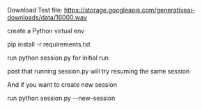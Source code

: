 Download Test file: https://storage.googleapis.com/generativeai-downloads/data/16000.wav

create a Python virtual env 

pip install -r requirements.txt

run python session.py for initial run

post that running session.py will try resuming the same session

And if you want to create new session

run python session.py --new-session


